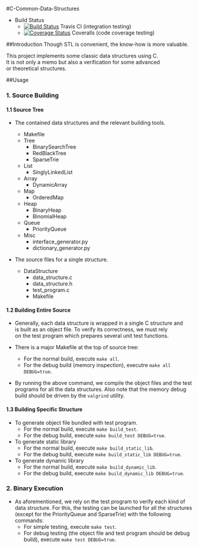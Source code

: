 #C-Common-Data-Structures
+ Build Status
   - [![Build Status](https://travis-ci.org/ZSShen/C-Common-Data-Structures.svg?branch=master)](https://travis-ci.org/ZSShen/C-Common-Data-Structures)  Travis CI (integration testing)
   - [![Coverage Status](https://coveralls.io/repos/ZSShen/C-Common-Data-Structures/badge.png?branch=master)](https://coveralls.io/r/ZSShen/C-Common-Data-Structures?branch=master)  Coveralls (code coverage testing)

##Introduction
Though STL is convenient, the know-how is more valuable.   

This project implements some classic data structures using C.   
It is not only a memo but also a verification for some advanced   
or theoretical structures.

##Usage
### 1. Source Building
   
#### 1.1 Source Tree
+ The contained data structures and the relevant building tools.   
    - Makefile
    - Tree   
        * BinarySearchTree   
        * RedBlackTree  
        * SparseTrie
    - List   
        * SinglyLinkedList   
    - Array   
        * DynamicArray   
    - Map   
        * OrderedMap   
    - Heap   
        * BinaryHeap   
        * BinomialHeap   
    - Queue   
        * PriorityQueue   
    - Misc   
        * interface_generator.py   
        * dictionary_generator.py

+ The source files for a single structure.
    - DataStructure
        * data_structure.c
        * data_structure.h
        * test_program.c
        * Makefile
   
#### 1.2 Building Entire Source
+ Generally, each data structure is wrapped in a single C structure and   
  is built as an object file. To verify its correctness, we must rely  
  on the test program which prepares several unit test functions.   

+ There is a major Makefile at the top of source tree:   
    - For the normal build, execute `make all`.   
    - For the debug build (memory inspection), executre `make all DEBUG=true`.     

+ By running the above command, we compile the object files and the test   
  programs for all the data structures. Also note that the memory debug   
  build should be driven by the `valgrind` utility.

#### 1.3 Building Specific Structure  
+ To generate object file bundled with test program.  
    - For the normal build, execute `make build_test`.  
    - For the debug build, execute `make build_test DEBUG=true`.  
+ To generate static library  
    - For the normal build, execute `make build_static_lib`.  
    - For the debug build, execute `make build_static_lib DEBUG=true`.  
+ To generate dynamic library
    - For the normal build, execute `make build_dynamic_lib`.  
    - For the debug build, execute `make build_dynamic_lib DEBUG=true`.  

### 2. Binary Execution
+ As aforementioned, we rely on the test program to verify each kind of  
  data structure. For this, the testing can be launched for all the structures  
  (except for the PriorityQueue and SparseTrie) with the following commands:  
    - For simple testing, execute `make test`.  
    - For debug testing (the object file and test program should be debug  
      build), execute `make test DEBUG=true`.  
